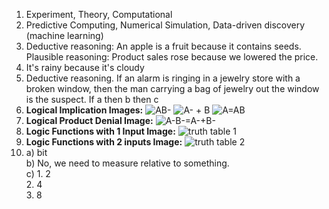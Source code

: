 1. Experiment, Theory, Computational
2. Predictive Computing, Numerical Simulation, Data-driven discovery (machine learning)
3. Deductive reasoning: An apple is a fruit because it contains seeds.
   Plausible reasoning: Product sales rose because we lowered the price.
4. It's rainy because it's cloudy
5. Deductive reasoning. If an alarm is ringing in a jewelry store with a broken window, then the man carrying a bag of jewelry out the window is the suspect. If a then b then c
6. **Logical Implication Images:**
   ![AB-](https://lh3.googleusercontent.com/pw/AP1GczP5GhjeWEEJbCJtsFjXv_AwqqtFq6tvp-oLM8-YWboiDq_3bMhnx0ldganoWsXCbCzPHPu1sP6bemn4KYaWoXfzXrBSRYwgLtTCPjtDoORF3Lebat3O6FGnmzsbnJwmo7QhKtmX7Uym-6p_ZZKxJ9p3W5wADWH-iQY3uEpPsOHDBWZjQRH3rDilnQHaiKPaECGbJEVX3CyzYXoUQSBJtsm27qa9alH8uPLO0ckdzvAieRDm0xejoOjK71QWVAypEab3qPRfdbprKns17KHexS-TbSFnDfw5glYKfkBLeRPunfr8lajqY2QkjFXw0M28h72KKFD8sMhWbOm_xufzKlt7-HBhFVPl1KlvFlZXZw1QB1TayTsVJE0XVzKLKgV9Bk9T7UweODX9AJ81j79ZaXirpJUOvJHQvwDDCnjCViubd8JJQyE3HlOrnIWN0CenkkNzwM3uy9cWLy-fVZyDZy5FzCzt8HXNYGe3wcKIlcFUkd2kzAZRQ9XU_u4JiALTAN0Wcb27NSON6rgqnwHOgxIGY4NjIg_Get3llmFfub8PI08qE3WcnDEALwNLXGMQ_NuAbutHhaP77U3iyo6mm_-j6h4IloKX_pwJ5VVhmTdWJsmko9iBPGs2JCgOpDiGo7wrLy-01rCwYDcX3pqsNw78T7_nPGWhsRPjUnu5Zm6EuL1uXp8tyXEFxbqb39pRf8HEXxvvNkbHAcsQTGViQOi7Kdsh8ipsfwAQkTxIcQEQ0hp-MgG1ddHMBpb8fTAXJIGqCLG4m2wn6FmV_OMRUOdNlQkPcxRu_sUlDw_zAwNoB4-IRutEtFOpzHELz4wdHOYXwX0PdcIg2W_q97d3QVauB-ycJps-7BZ2U-nbr8ZgbtfUfqNK54pY3L_V4edlXZONuQK40nwKPfQ0Z642Vqq5gl8uYwWNli0r122VPqXusYI6114EjrqOiXHcppu2945CAgR3hPSVaZoMkctExG-Zy-66pFE=w921-h1228-s-no-gm?authuser=2)
     ![A- + B](https://lh3.googleusercontent.com/pw/AP1GczPrtPx2gVC2CoNKxq9hw6wRAYtxZsh8FTGA1xjSx7bfmli2uPXossr5ahXpoIN2P7UsUVUDvl4t-8Z4PQvd5pvqsTbvu_BF42KadR8swjY6RaU1646o9S_daDb62_xtjD57R-M_gSU8Wkobl0YZGOh7eFekQQqRCw2hX2DcejnajEwry1CHa-tmAY7LCk2u8XqdudHXgQFdQjuuJm7pVZxNYvggOfOay69_LXL08TRkAr7l6l5EGX1l2oOBypob1pb0haaJion3Ga5yaO5hWG-4QBjTQas5oPFFqIlNURhVUUBlkGqF5wEZEhzkEPID1lxazK_Myo-skn6H33Mw-9b6xj0MXD_Vm48SFpuPoqcfL5WxaFyDiMXDGijh6UfIP4hDWoz5JmCjgTev3u36EziYN--asEd7F4Q0xrsmSKydbjRLVd-ygbe8iOp13y6FoqqiJlXq_5rVlZuPmq_m2ruLSyNLrjwTcs_FMPj6yAVg81ObDUMtfy_FruoETvCaA9T0t9gyRjpPWT14gr2VGK7P4xi8z1fQG3LhiadkjygNOOt_VZAhtAqvkK4lRmtsbhlzB_ygNZgZGokiL-WCXrFgk58g10WSKEpzop4aoiJRndf-t7DJ8Zx_4OUU01UKT-C4oGEwCNnylGasQ4NaXmojxQzs02CrpdtoFcYJc1JXZ7bwKde3_Ltmaq-HCKeLDiVCaEoqfKr6FB013k13zMVdREauBAKttWAr-RwBnywo1TCpyHNhOA4ZB6Wi-KR_xHICKlDlI4DFyD1JJBO0nTntcN3EDc_cHmjkQWHzHluALylcNgALWBhwRyDktcJW1BOV59PjlmHTjNLa7QWpiW6-VKZLW1PiO22-f7X0jVqV0ktznC3kVQ9iZaitahqIdEzVUT-YzPwnWHadP1Uy39W2Q4RfHWFqO8kyB03xKCYev0vHgiViWFQIh1nH56WMsWlXLbXHEYri6sHWLPoZWh5TZEGTAjg=w1279-h959-s-no-gm?authuser=2)
   ![A=AB](https://lh3.googleusercontent.com/pw/AP1GczM7vqCV46geLMHKu83WOZFNFNPkzXPM1IsFs4oe5_ey-ifLFlDr4iWWdE0jTdg5FGCbxu-6SfccLgRS1U97CIXbWHyJLjBJGa5tLoHRQejijmg8s3VmWUWVB9og1XLrzrALWjNohIx25HaIeH17Zsg--HOafouBNmiw_ogqRL9mFjPixGk_khX-IetoIF4zwzHW8arRbLY_ypgzzmq8f_C3dgC_QcACsd7YXORn4GtY3hdXqiRL3NVD26GaZRUU6_OwqD1M_R7i9M2cwStfpF4brhIvei433tqa46-xU7GHcVUcr0-8PsBFoEeNl8IVoUx7XLmzKrkBS55PfzeE3ZrbSTTujeQDwhWGzm8w-jy17i-WUOpSDwCbxGzYUqQJ1oqkOmlxWZLK-jrENhO0liVDQ4Vs5UzsG77P7SB94Xg-niMTnnAG8fu-OV3-ncFkSMg1lqPZNFtzNziFhWvOK4f1vQ3nJQp932YDnzOlF3A5g6tbOxv0_JpUwvPXIvxbIxvN_N1IW_TxrP0SEf3DRol_w6tR5yl-BiaApmmp-efEdEBRAeFj-7TVl5dcxVfPxNeMhJmIIR4b6OoL9M-6iy0_4V0pyKQ9Vm9QIX2-H91m-tuGv5EQRqSokFvbcMpdY6mqz3lV-YynRDbWB9INmMgom8TkUTf-1m49oh87x-D426kdGq6O4fpg4OCmXk6wsdk8u_KTSTZkcSKIuj-3ZNrp1kahExcYBBiy450bG0ktenEa5xyMeBjCg3jZuHqsH2o2oW5zvEu3jWh6PLhLkWC4eua9r2xCUNyrQY0M67_SNN1ZfehgWeqWFC-9dIu6MSM3JcVUoTVv7AZJKPyJstart_Q7E11rzuaT6phLFlCsNBC3PiTiUpgu11Lvrb1BHMqxRyzieoBcG_ahvb0ypiI_px8wzjoGxCgr1AcCETqMJ7hL9Lt_kp8RaqHBzf8Thx72jI8JOuj3IZUvQO-8VpFWkHOCILM=w921-h1228-s-no-gm?authuser=2)
7. **Logical Product Denial Image:**
   ![A-B-=A-+B-](https://lh3.googleusercontent.com/pw/AP1GczNvDp6Lo0si0Oiql4YD0pBdwsE0YVKzjAImstjNJAVnrJ-PBRhmmLt8BcDUw4MYV6b3ji_MUiUaQfT03DxvwM3N2WbQeTCkZR-kubbbnchlijgfMhjqfqkHsp6cigj93yICl5LYXtGB9gYY32z6fqZhz0zV6wqlR5_Jur7BvXVWB3LQzW1d8nEzX2soAldvIn5nSi2vxVeq0aGnHMTZUXPNty-IgfFhpsA0aOf09mH1UNUbAF-p6_mMM1d1gVNe7uKZufQJJsbiLPt3uPjw3O_bvCHgikEVMoxjofZgepWlPcy33GGPSDEJnU01rPX_pXa5Mtv0Tjk2ZVtE6EMzXQQ2_ADSIYwBnUhPeiQayYbLytydRIUR146ycymGk4sBYXJzwPp76iQyAkRjH316nWCuozjWuzMiqS1WDGxsMaNmgb-ET7UXC4CECmYPNUBC7p70SYEiiE_v8pcDBDIoJIrORbfBKFsAZuQcs8bK0Myu8uz5o441qIGGwpWv0iWnm0oHUOIKYf2kFmJd3lcgqAkaWPzfrdBxARzerkjGYQGfLmUFrF7gc7uguieG9uvFdzz2wGO-zFVhA1yYeg8ADw0mH_7EVD3OURKGDbxxyqdpJNy2n__iRXUwYRhqVbUtthY9yYXcowtur1jlGd6aXSX8duWyTpgiwsdHFOzveIuvrUQrINWboUeP-s-D8M0Zi6P8mbDWSQ41KnUSsw2abUo0SlV4UYLeVpVk-u6uO7cetWy7EaHqOtVStcY_XXgrNjO9_137Iip9MZ9R_1EVVeOANPhZHP7qqH2cjeWnROf0A73trDzdjjcCUSHURE0T_QXrno1eKuJbdj0HCKyAUwYyUiptbMey4E-xkSkhF9yxnwOp6W4bmqMsD_-zIR1EdHzvbbwegkGULW9A8TGU1W9wfo3eE1tcWflEVc2Lo2aJ6EHJEPxk7Dib43dFWdpnQpsHQ_7GhfcGGjSdbvcPyo7VI3wbl8k=w921-h1228-s-no-gm?authuser=2)  
8. **Logic Functions with 1 Input Image:**
   ![truth table 1](https://lh3.googleusercontent.com/pw/AP1GczO1ltrN2AccpzOxe2M6lhb4hthlr4BerCguBi8XhIAGDrOUfNM5kVYCcKikYAnBDmZwDkE6ejveJNECNPLlRJ-UqYgXsPe9L72XzSUp6PIM2lYoX3wXI-mVVPmLSu67M7fghlqhsUR0Lul3Y1xiE5s1Qm6MF6tiUmuglqzD0J_6kEkgoQZpeS534sN179xeetISs4728Ja_QGUi2pxgZdth7iNrmCSYivH6wjZM2hUPfEGg5Gb4JPlOMTnNklm5O-yuLXWJPgKBE8gimcVN4xFYLLpSgmyVZvaPotvSeWg8ydraXeliRsfRdHaJsy3USqzTNiuN51DtGxsbYzISbHPBZwNGXIOVWqNbPyhg4m_gu-71bwHHKj9P_Z875ngA0Tmc3uhBNyi3hpZ8A-MFuvL9DPvNDT21SkTC6RMT_jI2rXWPw8VPnpQ50-Bmj0zRQKLlmotusU3wJoIHK20MeCdne8UdT85pPnJDd91KfioOpzbrLSrJXqfpCYP-ngpBy6TXdvGKNll8pQczN1KWs6VSvExRN_r93P6gz0dQowxYSdiN5QAPMDqvjKnWBmScA5Hj66u0wihiT2_rcfMcMZPaT69Hkfw72fZDxtmSpnh5my6SewnU3h0oSuNcCVYInosGLGiRVkZh7SstyEl03dxw9WH8raPiJJyRb4XAY_Yu4yPHp43FRzvkLtOPzfof0HpsuA7m1zbMbUDesYNzaZcXydR56zNoQ5a4JHNWDImYndqCrC7Ss9QkbifxLSznUbuXrQQI3h_nnH_vo0mvXJufKIRWH6zmMX2vhdnAd4jKhcaztf2sfn0asl5cWN8y-XUJ2YCCmp_NLQgkb5sPwQ1sRHdlvR5569Np8j8HHecNWsZccrZXzndfsatn-l3SvOM_HuGowZTPMkUu45vAlWPsBb7yNJ4JGCHccRjJ8mkkD-1i49BXLmcPCj9aPMCAAMVMKMZhHbnhShI5QNZ3A6fF7WWo-cg=w921-h1228-s-no-gm?authuser=2)
9.  **Logic Functions with 2 inputs Image:**
    ![truth table 2]()
13. a) bit  
    b) No, we need to measure relative to something.  
    c) 1. 2  
       2. 4  
       3. 8  
